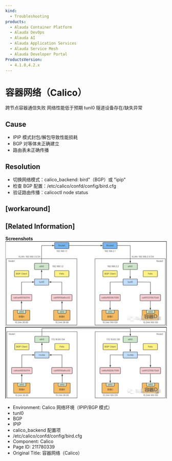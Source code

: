 ```yaml
---
kind:
  - Troubleshooting
products:
  - Alauda Container Platform
  - Alauda DevOps
  - Alauda AI
  - Alauda Application Services
  - Alauda Service Mesh
  - Alauda Developer Portal
ProductsVersion:
  - 4.1.0,4.2.x
---
```

<!-- A type of document that involves encountering a fault, diagnosing it, performing root cause analysis, and providing solutions. -->

# 容器网络（Calico）

跨节点容器通信失败 网络性能低于预期 tunl0 隧道设备存在/缺失异常

## Cause
- IPIP 模式封包/解包导致性能损耗
- BGP 对等体未正确建立
- 路由表未正确传播

## Resolution
- 切换网络模式：calico_backend: bird"（BGP）或 "ipip"
- 检查 BGP 配置：/etc/calico/confd/config/bird.cfg
- 验证路由传播：calicoctl node status

## [workaround]

## [Related Information]
**Screenshots**
![](assets/rong-qi-wang-luo-calico/image-2024-6-24_16-35-16.png)
![](assets/rong-qi-wang-luo-calico/image-2024-6-24_16-36-46.png)
- Environment: Calico 网络环境（IPIP/BGP 模式）
- tunl0
- BGP
- IPIP
- calico_backend 配置项
- /etc/calico/confd/config/bird.cfg
- Component: Calico
- Page ID: 211780339
- Original Title: 容器网络（Calico）
